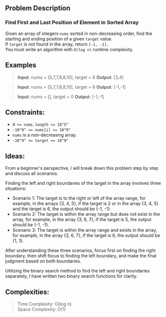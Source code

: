 ## Problem Description

### Find First and Last Position of Element in Sorted Array

Given an array of integers `nums` sorted in non-decreasing order, find the starting and ending position of a given `target` value.  
If `target` is not found in the array, return `[-1, -1]`.  
You must write an algorithm with `O(log n)` runtime complexity.  


## Examples

>**Input**: nums = [5,7,7,8,8,10], target = 8
>**Output**: [3,4]

>**Input**: nums = [5,7,7,8,8,10], target = 6
>**Output**: [-1,-1]

>**Input**: nums = [], target = 0
>**Output**: [-1,-1]


## Constraints:

- `0 <= nums.length <= 10^5^`
- `-10^9^ <= nums[i] <= 10^9^`
- `nums` is a non-decreasing array.
- `-10^9^ <= target <= 10^9^`


## Ideas:
From a beginner's perspective, I will break down this problem step by step and discuss all scenarios.  

Finding the left and right boundaries of the target in the array involves three situations:  

- Scenario 1: The target is to the right or left of the array range, for example, in the arrays {3, 4, 5}, if the target is 2 or in the array {3, 4, 5} and the target is 6, the output should be {-1, -1}.  
- Scenario 2: The target is within the array range but does not exist in the array, for example, in the array {3, 6, 7}, if the target is 5, the output should be {-1, -1}.  
- Scenario 3: The target is within the array range and exists in the array, for example, in the array {3, 6, 7}, if the target is 6, the output should be {1, 1}.  

After understanding these three scenarios, focus first on finding the right boundary, then shift focus to finding the left boundary, and make the final judgment based on both boundaries.

Utilizing the binary search method to find the left and right boundaries separately, I have written two binary search functions for clarity.


## Complexities:

>Time Complexity: O(log n)  
>Space Complexity: O(1)  